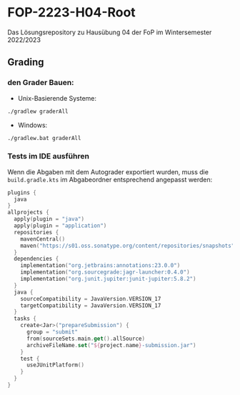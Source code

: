 # FOP-2223-H04-Root
Das Lösungsrepository zu Hausübung 04 der FoP im Wintersemester 2022/2023

## Grading
### den Grader Bauen:
- Unix-Basierende Systeme:
```sh
./gradlew graderAll
```
- Windows:
```bat
./gradlew.bat graderAll
```
### Tests im IDE ausführen
Wenn die Abgaben mit dem Autograder exportiert wurden, muss die `build.gradle.kts` im Abgabeordner entsprechend angepasst werden:
```kt
plugins {
  java
}
allprojects {
  apply(plugin = "java")
  apply(plugin = "application")
  repositories {
    mavenCentral()
    maven("https://s01.oss.sonatype.org/content/repositories/snapshots")
  }
  dependencies {
    implementation("org.jetbrains:annotations:23.0.0")
    implementation("org.sourcegrade:jagr-launcher:0.4.0")
    implementation("org.junit.jupiter:junit-jupiter:5.8.2")
  }
  java {
    sourceCompatibility = JavaVersion.VERSION_17
    targetCompatibility = JavaVersion.VERSION_17
  }
  tasks {
    create<Jar>("prepareSubmission") {
      group = "submit"
      from(sourceSets.main.get().allSource)
      archiveFileName.set("${project.name}-submission.jar")
    }
    test {
      useJUnitPlatform()
    }
  }
}
